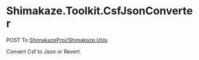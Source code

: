 # Shimakaze.Toolkit.CsfJsonConverter

POST To [ShimakazeProj/Shimakaze.Utils](//github.com/ShimakazeProj/Shimakaze.Utils)

Convert Csf to Json or Revert.
